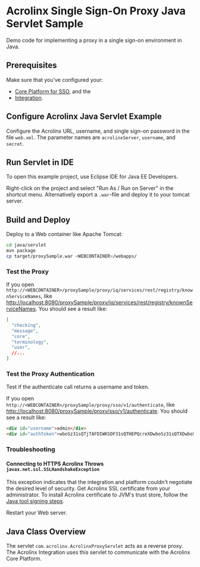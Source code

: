 # Acrolinx Single Sign-On Proxy Java Servlet Sample

Demo code for implementing a proxy in a single sign-on environment in Java.

## Prerequisites

Make sure that you've configured your:

* [Core Platform for SSO](/README.md#configure-the-acrolinx-server), and the
* [Integration](/README.md#acrolinx-proxy-sample#configure-the-integration).

## Configure Acrolinx Java Servlet Example

Configure the Acrolinx URL, username, and single sign-on password in the file `web.xml`.
The parameter names are `acrolinxServer`, `username`, and `secret`.

## Run Servlet in IDE

To open this example project, use Eclipse IDE for Java EE Developers.

Right-click on the project and select "Run As / Run on Server" in the shortcut menu.
Alternatively export a `.war`-file and deploy it to your tomcat server.

## Build and Deploy

Deploy to a Web container like Apache Tomcat:

```bash
cd java/servlet
mvn package
cp target/proxySample.war <WEBCONTAINER>/webapps/
```

### Test the Proxy

If you open `http://<WEBCONTAINER>/proxySample/proxy/iq/services/rest/registry/knownServiceNames`, like [http://localhost:8080/proxySample/proxy/iq/services/rest/registry/knownServiceNames](http://localhost:8080/proxySample/proxy/iq/services/rest/registry/knownServiceNames).
You should see a result like:

```json
[
  "checking",
  "message",
  "core",
  "terminology",
  "user",
  //...
]
```

### Test the Proxy Authentication

Test if the authenticate call returns a username and token.

If you open `http://<WEBCONTAINER>/proxySample/proxy/sso/v1/authenticate`, like [http://localhost:8080/proxySample/proxy/sso/v1/authenticate](http://localhost:8080/proxySample/proxy/sso/v1/authenticate).
You should see a result like:

```html
<div id="username">admin</div>
<div id="authToken">wboSz31sQTjTAFDIWKSDF31sQTHEPQcreXDwboSz31sQTXDwboSz31sQQcreXDwboSz31sp4vnHEPQcreXD==</div>
```

### Troubleshooting

#### Connecting to HTTPS Acrolinx Throws `javax.net.ssl.SSLHandshakeException`

This exception indicates that the integration and platform couldn't negotiate the desired level of security.
Get Acrolinx SSL certificate from your administrator.
To install Acrolinx certificate to JVM's trust store,
follow the [Java tool signing steps](https://docs.oracle.com/javase/tutorial/security/toolsign/rstep2.html).

Restart your Web server.

## Java Class Overview

The servlet `com.acrolinx.AcrolinxProxyServlet` acts as a reverse proxy.
The Acrolinx Integration uses this servlet to communicate with the Acrolinx Core Platform.
